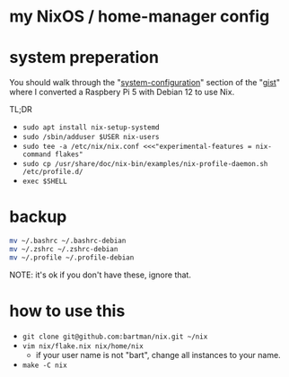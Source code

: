 # my NixOS / home-manager config


# system preperation

You should walk through the "[system-configuration](https://gist.github.com/bartman/7ffc5fe7b38e9e736ce6ef58e2571f31#system-configuration)" section of the "[gist](https://gist.github.com/bartman/7ffc5fe7b38e9e736ce6ef58e2571f31)" where I converted a Raspbery Pi 5 with Debian 12 to use Nix.

TL;DR
- `sudo apt install nix-setup-systemd`
- `sudo /sbin/adduser $USER nix-users`
- `sudo tee -a /etc/nix/nix.conf <<<"experimental-features = nix-command flakes"`
- `sudo cp /usr/share/doc/nix-bin/examples/nix-profile-daemon.sh /etc/profile.d/`
- `exec $SHELL`


# backup

```sh
mv ~/.bashrc ~/.bashrc-debian
mv ~/.zshrc ~/.zshrc-debian
mv ~/.profile ~/.profile-debian
```
NOTE: it's ok if you don't have these, ignore that.

# how to use this

- `git clone git@github.com:bartman/nix.git ~/nix`
- `vim nix/flake.nix nix/home/nix`
   - if your user name is not "bart", change all instances to your name.
- `make -C nix`
